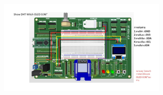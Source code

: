 ![Alt text](https://github.com/topwatcharakorn/EducationCode-by-SumTech/blob/main/Examples%20ST-EDU/OLED0.96''/ReadDHTShowDisplay/IMG.jpg?raw=true "Wiring digram")
